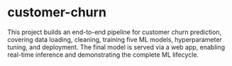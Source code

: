 # customer-churn
This project builds an end-to-end pipeline for customer churn prediction, covering data loading, cleaning, training five ML models, hyperparameter tuning, and deployment. The final model is served via a web app, enabling real-time inference and demonstrating the complete ML lifecycle.
